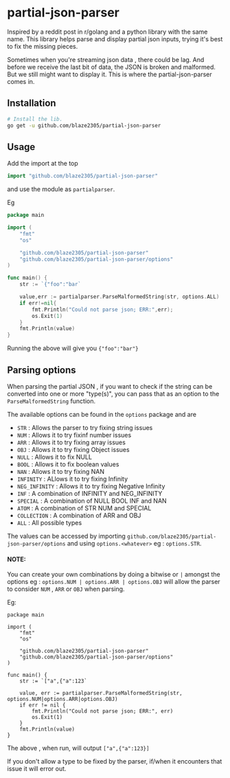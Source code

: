 # partial-json-parser

Inspired by a reddit post in r/golang and a python library with the same name. This library helps parse and display partial json inputs, trying it's best to fix the missing pieces.

Sometimes when you're streaming json data , there could be lag. And before we receive the last bit of data, the JSON is broken and malformed. But we still might want to display it. This is where the partial-json-parser comes in.

## Installation
```bash
# Install the lib.
go get -u github.com/blaze2305/partial-json-parser
```
## Usage

Add the import at the top 
```go
import "github.com/blaze2305/partial-json-parser"
```
and use the module as `partialparser`.

Eg
```go
package main

import (
	"fmt"
	"os"

	"github.com/blaze2305/partial-json-parser"
	"github.com/blaze2305/partial-json-parser/options"
)

func main() {
	str := `{"foo":"bar`

	value,err := partialparser.ParseMalformedString(str, options.ALL)
	if err!=nil{
	    fmt.Println("Could not parse json; ERR:",err);
	    os.Exit(1)
	}
	fmt.Println(value)
}
```

Running the above will give you `{"foo":"bar"}`

## Parsing options

When parsing the partial JSON , if you want to check if the string can be converted into one or more "type(s)", you can pass that as an option to the `ParseMalformedString` function. 

The available options can be found in the `options` package and are 

- `STR` : Allows the parser to try fixing string issues
- `NUM` : Allows it to try fixinf number issues
- `ARR` : Allows it to try fixing array issues
- `OBJ` : Allows it to try fixing Object issues
- `NULL` : Allows it to fix NULL
- `BOOL` : Allows it to fix boolean values
- `NAN` : Allows it to try fixing NAN
- `INFINITY` : ALlows it to try fixing Infinity
- `NEG_INFINITY` : Allows it to try fixing Negative Infinity
- `INF` : A combination of INFINITY and NEG_INFINITY
- `SPECIAL` : A combination of NULL BOOL INF and NAN
- `ATOM` : A combination of STR NUM and SPECIAL
- `COLLECTION` : A combination of ARR and OBJ
- `ALL` : All possible types

The values can be accessed by importing `github.com/blaze2305/partial-json-parser/options` and using `options.<whatever>` eg : `options.STR`.

#### NOTE: 
You can create your own combinations by doing a bitwise or `|` amongst the options
eg : `options.NUM | options.ARR | options.OBJ` will allow the parser to consider `NUM` , `ARR` or `OBJ` when parsing.


Eg:
```golang
package main

import (
	"fmt"
	"os"

	"github.com/blaze2305/partial-json-parser"
	"github.com/blaze2305/partial-json-parser/options"
)

func main() {
	str := `["a",{"a":123`

	value, err := partialparser.ParseMalformedString(str, options.NUM|options.ARR|options.OBJ)
	if err != nil {
		fmt.Println("Could not parse json; ERR:", err)
		os.Exit(1)
	}
	fmt.Println(value)
}
```
The above , when run, will output `["a",{"a":123}]`

If you don't allow a type to be fixed by the parser, if/when it encounters that issue it will error out.

